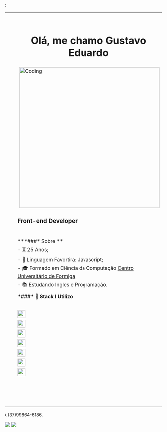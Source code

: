 :

|                  |      |                                                              |
| ---------------- | ---- | ------------------------------------------------------------ |
| <p align="left"> |      |                                                              |
|                  |      | <h1 align ="center">Olá, me chamo Gustavo Eduardo</h1>       |
|                  |      | <img alt="Coding" src="https://c.tenor.com/wch_imF_RLUAAAAC/lofi.gif" align="right" height="450" align="right"/> |
|                  |      | <h3> Front-end Developer</h3>                                |
|                  |      |                                                              |
|                  |      |                                                              |
|                  |      |                                                              |
|                  |      | ***\*###\** Sobre **                                         |
|                  |      | - ⏳  25 Anos;                                                |
|                  |      | - :yellow_heart:  Linguagem Favortira: Javascript;           |
|                  |      | - 🎓 Formado em Ciência da Computação  [Centro Universitário de Formiga](https://www.uniformg.edu.br/) |
|                  |      | - 📚 Estudando Ingles e Programação.                          |
|                  |      |                                                              |
|                  |      | ***\*###\**  :rocket: Stack I Utilizo**                      |
|                  |      |                                                              |
|                  |      | <p align="left">                                             |
|                  |      | <img src="https://img.shields.io/badge/javascript-F7DF1E.svg?&style=for-the-badge&logo=javascript&logoColor=white" height="25"/> |
|                  |      | <img src="https://img.shields.io/badge/VS%20Code-007ACC.svg?&style=for-the-badge&logo=visual-studio-code&logoColor=white" height="25"/> |
|                  |      | <img src ="https://img.shields.io/badge/node.js-87C111?style=for-the-badge&logo=node.js&logoColor=white" height="25"/> |
|                  |      | <img src="https://img.shields.io/badge/html-FC490B?&style=for-the-badge&logo=html5&logoColor=white" height="25"/> |
|                  |      | <img src="https://img.shields.io/badge/css-264DE4?style=for-the-badge&logo=css3&logoColor=white" height="25"/> |
|                  |      | <img src="https://img.shields.io/badge/git-F05033?style=for-the-badge&logo=git&logoColor=white" height="25"/> |
|                  |      | <img src="https://img.shields.io/badge/github-171516?style=for-the-badge&logo=github&logoColor=white" height="25"/> |
|                  |      | </p>                                                         |
|                  |      |                                                              |
|                  |      |                                                              |
|                  |      |                                                              |
|                  |      |                                                              |
|                  |      |                                                              |
|                  |      |                                                              |
|                  |      |                                                              |
|                  |      |                                                              |
|                  |      |                                                              |
|                  |      |                                                              |
|                  |      |                                                              |
|                  |      |                                                              |

  
📞 (37)99864-6186.
  <div>
  <a href="https://www.linkedin.com/in/gustavo-eduardo-525052209/" target="_blank"><img src="https://img.shields.io/badge/-LinkedIn-%230077B5?style=for-the-badge&logo=linkedin&logoColor=white" target="_blank"></a>
  <a href="https://instagram.com/gusttavo_eduardo" target="_blank"><img src="https://img.shields.io/badge/-Instagram-%23E4405F?style=for-the-badge&logo=instagram&logoColor=white" target="_blank"></a>
</div>
